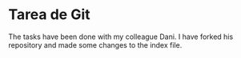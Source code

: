 # Tarea de Git

The tasks have been done with my colleague Dani. I have forked his repository and made some changes to the index file.                         
